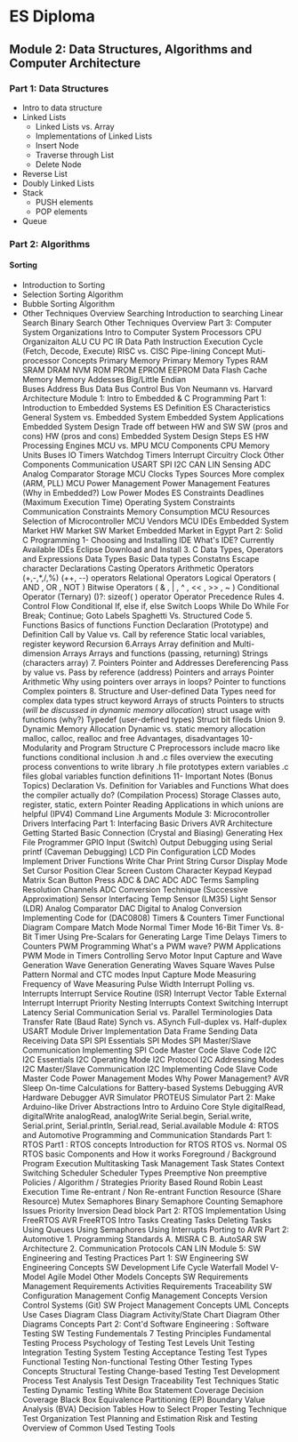 # ES Diploma
## Module 2: Data Structures, Algorithms and Computer Architecture
### Part 1: Data Structures
- Intro to data structure
- Linked Lists
	- Linked Lists vs. Array
	- Implementations of Linked Lists
	- Insert Node
	- Traverse through List
	- Delete Node
- Reverse List
- Doubly Linked Lists
- Stack
	- PUSH elements
	- POP elements
- Queue
### Part 2: Algorithms
#### Sorting
- Introduction to Sorting
- Selection Sorting Algorithm
- Bubble Sorting Algorithm
- Other Techniques Overview
			Searching
				Introduction to searching
				Linear Search
				Binary Search
				Other Techniques Overview
		Part 3: Computer System Organizations
			Intro to Computer System
			Processors
				CPU Organizaiton
					ALU
					CU
						PC
						IR
					Data Path
				Instruction Execution Cycle (Fetch, Decode, Execute)
				RISC vs. CISC
				Pipe-lining Concept
				Muti-processor Concepts
			Primary Memory
				Primary Memory Types
					RAM
						SRAM
						DRAM
					NVM
						ROM
						PROM
						EPROM
						EEPROM
						Data Flash
					Cache Memory
				Memory Addesses
				Big/Little Endian  
			Buses
				Address Bus
				Data Bus
				Control Bus
				Von Neumann vs. Harvard Architecture
	Module 1: Intro to Embedded & C Programming
		Part 1: Introduction to Embedded Systems
			ES Definition
			ES Characteristics
			General System vs. Embedded System
			Embedded System Applications
			Embedded System Design
				Trade off between HW and SW
				SW (pros and cons)
				HW (pros and cons)
				Embedded System Design Steps
			ES HW
				Processing Engines
				MCU vs. MPU
				MCU Components
					CPU
					Memory Units
					Buses
					IO
					Timers
					Watchdog Timers
					Interrupt Circuitry
					Clock
					Other Components
						Communication
							USART
							SPI
							I2C
							CAN
							LIN
						Sensing
							ADC
							Analog Comparator 
						Storage
				MCU Clocks
					Types
					Sources
					More complex (ARM, PLL)
				MCU Power Management
					Power Management Features (Why in Embedded?)
					Low Power Modes
			ES Constraints
				Deadlines (Maximum Execution Time)
					Operating System Constraints
				Communication Constraints
				Memory Consumption
				MCU Resources
			Selection of Microcontroller
				MCU Vendors
				MCU IDEs
			Embedded System Market
				HW Market
				SW Market
				Embedded Market in Egypt
		Part 2: Solid C Programming
			1- Choosing and Installing IDE
				What's IDE?
				Currently Available IDEs
				Eclipse Download and Install
			3. C Data Types, Operators and Expressions
				Data Types
					Basic Data types
					Constatns
						Escape character
					Declarations
					Casting
				Operators
					Arithmetic Operators (+,-,*,/,%)
					(++, --) operators
					Relational Operators
					Logical Operators ( AND , OR , NOT ) 
					Bitwise Operators ( & , | , ^ , << , >> , ~ )
					Conditional Operator (Ternary) ()?:
					sizeof( ) operator
					Operator Precedence Rules
			4. Control Flow
				Conditional
					If, else if, else
					Switch
				Loops
					While
					Do While
					For
					Break; Continue;
					Goto Labels
						Spaghetti Vs. Structured Code
			5. Functions
				Basics of functions
				Function Declaration (Prototype) and Definition
				Call by Value vs. Call by reference
				Static local variables, register keyword
				Recursion
			6.Arrays
				Array definition and Multi-dimension Arrays
				Arrays and functions (passing, returning)
				Strings (characters array)
			7. Pointers
				Pointer and Addresses
				Dereferencing 
				Pass by value vs. Pass by reference (address)
				Pointers and arrays
				Pointer Arithmetic
				Why using pointers over arrays in loops?
				Pointer to functions
				Complex pointers
			8. Structure and User-defined Data Types
				need for complex data types
				struct keyword
				Arrays of structs
				Pointers to structs (*will be discussed in dynamic memory allocation*)
				struct usage with functions (why?)
				Typedef (user-defined types)
				Struct bit fileds
				Union
			9. Dynamic Memory Allocation
				Dynamic vs. static memory allocation
				malloc, calloc, realloc and free
				Advantages, disadvantages
			10- Modularity and Program Structure
				C Preprocessors 
					include
					macro like functions
					conditional inclusion
				.h and .c files
				overview the executing process
				conventions to write library
					.h file 
						prototypes
						extern variables
					.c files
						global variables
						function definitions
			11- Important Notes (Bonus Topics) 
				Declaration Vs. Definition for Variables and Functions
				What does the compiler actually do? (Compilation Process)
				Storage Classes
					auto, register, static, extern
				Pointer Reading
				Applications in which unions are helpful (IPV4)
				Command Line Arguments
	Module 3: Microcontroller Drivers Interfacing
		Part 1: Interfacing Basic Drivers
			AVR Architecture
			Getting Started
				Basic Connection (Crystal and Biasing)
				Generating Hex File 
				Programmer
			GPIO
				Input (Switch)
				Output
			Debugging using Serial printf (Caveman Debugging)
			LCD
				Pin Configuration
				LCD Modes
				Implement Driver Functions
					Write Char
					Print String
					Cursor Display Mode
					Set Cursor Position
					Clear Screen
				Custom Character
			Keypad
				Keypad Matrix
				Scan Button Press
			ADC & DAC
				ADC
					ADC Terms
						Sampling 
						Resolution 
						Channels
					ADC Conversion Technique (Successive Approximation)
					Sensor Interfacing
						Temp Sensor (LM35)
						Light Sensor (LDR)
					Analog Comparator
				DAC
					Digital to Analog Conversion
					Implementing Code for (DAC0808)
			Timers & Counters
				Timer Functional Diagram
				Compare Match Mode
				Normal Timer Mode
				16-Bit Timer Vs. 8-Bit Timer
				Using Pre-Scalars for Generating Large Time Delays
				Timers to Counters 
			PWM Programming
				What's a PWM wave?
				PWM Applications 
				PWM Mode in Timers
				Controlling Servo Motor
			Input Capture and Wave Generation
				Wave Generation
					Generating Waves
						Square Waves
						Pulse Pattern
					Normal and CTC modes
				Input Capture Mode
					Measuring Frequency of Wave
					Measuring Pulse Width
			Interrupt
				Polling vs. Interrupts
				Interrupt Service Routine (ISR)
				Interrupt Vector Table
				External Interrupt
				Interrupt Priority 
				Nesting Interrupts
				Context Switching
				Interrupt Latency
			Serial Communication
				Serial vs. Parallel
				Terminologies 
					Data Transfer Rate (Baud Rate)
					Synch vs. ASynch
					Full-duplex vs. Half-duplex
				USART Module Driver Implementation
					Data Frame
					Sending Data
					Receiving Data
				SPI
					SPI Essentials
					SPI Modes
					SPI Master/Slave Communication
					Implementing SPI Code
						Master Code
						Slave Code
				I2C
					I2C Essentials
						I2C Operating Mode
						I2C Protocol
						I2C Addressing Modes
					I2C Master/Slave Communication
					I2C Implementing Code
						Slave Code
						Master Code
			Power Management Modes
				Why Power Management?
				AVR Sleep
				On-time Calculations for Battery-based Systems
			Debugging AVR
				Hardware Debugger
				AVR Simulator
				PROTEUS Simulator
		Part 2: Make Arduino-like Driver Abstractions
			Intro to Arduino Core Style
			digitalRead, digitalWrite
			analogRead, analogWrite
			Serial.begin, Serial.write, Serial.print, Serial.println, Serial.read, Serial.available
	Module 4: RTOS and Automotive Programming and Communication Standards
		Part 1: RTOS
			Part1 : RTOS concepts
				Introduction for RTOS
				RTOS vs. Normal OS
				RTOS basic Components and How it works
				Foreground / Background Program Execution
				Multitasking
				Task Management
					Task States
					Context Switching
				Scheduler
					Scheduler Types
						Preemptive
						Non preemptive
					Policies / Algorithm / Strategies 
						Priority Based
						Round Robin
						Least Execution Time 
				Re-entrant / Non Re-entrant Function
				Resource (Share Resource)
					Mutex
					Semaphores
						Binary Semaphore
						Counting Semaphore
						Issues
							Priority Inversion
							Dead block
			Part 2: RTOS Implementation Using FreeRTOS AVR
				FreeRTOS Intro
				Tasks
					Creating Tasks
					Deleting Tasks
				Using Queues
				Using Semaphores
				Using Interrupts
				Porting to AVR
		Part 2: Automotive
			1. Programming Standards
				A. MISRA C
				B. AutoSAR SW Architecture
			2. Communication Protocols
				CAN
				LIN
	Module 5: SW Engineering and Testing Practices
		Part 1: SW Engineering
			SW Engineering Concepts
			SW Development Life Cycle
				Waterfall Model
				V-Model
				Agile Model
				Other Models Concepts
			SW Requirements Management
				Requirements Activities
				Requirements Traceability 
			SW Configuration Management
				Config Management Concepts
				Version Control Systems (Git)
			SW Project Management Concepts
			UML Concepts
				Use Cases Diagram
				Class Diagram
				Activity/State Chart Diagram
				Other Diagrams Concepts
		Part 2: Cont'd Software Engineering : Software Testing
			SW Testing Fundementals
			7 Testing Principles
			Fundamental Testing Process
			Psychology of Testing
			Test Levels
				Unit Testing 
				Integration Testing
				System Testing
				Acceptance Testing
			Test Types
				Functional Testing
				Non-functional Testing
				Other Testing Types Concepts
					Structural Testing
					Change-based Testing
			Test Development Process
				Test Analysis
				Test Design
				Traceability
			Test Techniques
				Static Testing
				Dynamic Testing
					White Box 
						Statement Coverage
						Decision Coverage
					Black Box
						Equivalence Partitioning (EP)
						Boundary Value Analysis (BVA)
						Decision Tables
					How to Select Proper Testing Technique
			Test Organization
			Test Planning and Estimation
			Risk and Testing
			Overview of Common Used Testing Tools
